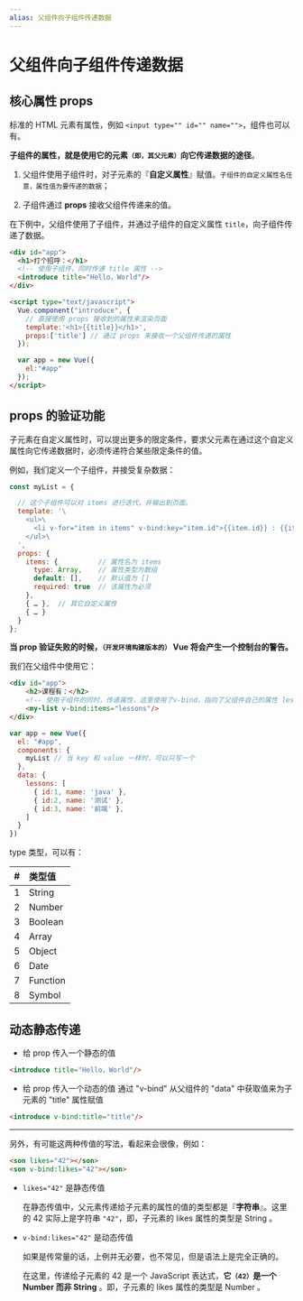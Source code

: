 ```yaml
---
alias: 父组件向子组件传递数据
---
```


# 父组件向子组件传递数据


## 核心属性 props

标准的 HTML 元素有属性，例如 `<input type="" id="" name="">`，组件也可以有。

**子组件的属性，就是使用它的元素<small>（即，其父元素）</small>向它传递数据的途径**。

1. 父组件使用子组件时，对子元素的『**自定义属性**』赋值。<small>子组件的自定义属性名任意，属性值为要传递的数据</small>；

2. 子组件通过 **props** 接收父组件传递来的值。

在下例中，父组件使用了子组件，并通过子组件的自定义属性 `title`，向子组件传递了数据。

``` html
<div id="app">
  <h1>打个招呼：</h1>
  <!-- 使用子组件，同时传递 title 属性 -->
  <introduce title="Hello，World"/>
</div>

<script type="text/javascript">
  Vue.component("introduce", {
    // 直接使用 props 接收到的属性来渲染页面
    template:'<h1>{{title}}</h1>',
    props:['title'] // 通过 props 来接收一个父组件传递的属性
  });

  var app = new Vue({
    el:"#app"
  });
</script>
```

## props 的验证功能

子元素在自定义属性时，可以提出更多的限定条件，要求父元素在通过这个自定义属性向它传递数据时，必须传递符合某些限定条件的值。

例如，我们定义一个子组件，并接受复杂数据：

```js
const myList = {

  // 这个子组件可以对 items 进行迭代，并输出到页面。
  template: '\
    <ul>\
      <li v-for="item in items" v-bind:key="item.id">{{item.id}} : {{item.name}}</li>\
    </ul>\
  ',
  props: {
    items: {          // 属性名为 items
      type: Array,    // 属性类型为数组
      default: [],    // 默认值为 []
      required: true  // 该属性为必须
    },
    { … },  // 其它自定义属性
    { … }
  }
};
```

**当 prop 验证失败的时候，<small>（开发环境构建版本的）</small> Vue 将会产生一个控制台的警告。** 

我们在父组件中使用它：

``` html
<div id="app">
    <h2>课程有：</h2>
    <!-- 使用子组件的同时，传递属性，这里使用了v-bind，指向了父组件自己的属性 lessons -->
    <my-list v-bind:items="lessons"/>
</div>
```

```js
var app = new Vue({
  el: "#app",
  components: {
    myList // 当 key 和 value 一样时，可以只写一个
  },
  data: {
    lessons: [
      { id:1, name: 'java' },
      { id:2, name: '测试' },
      { id:3, name: '前端' },
    ]
  }
})
```

type 类型，可以有：

| # | 类型值 |
| :-: | :- |
| 1 | String |
| 2 | Number |
| 3 | Boolean |
| 4 | Array |
| 5 | Object |
| 6 | Date |
| 7 | Function |
| 8 | Symbol |


## 动态静态传递

- 给 prop 传入一个静态的值

``` html
<introduce title="Hello，World"/>
```

- 给 prop 传入一个动态的值
通过 "v-bind" 从父组件的 "data" 中获取值来为子元素的 "title" 属性赋值

``` html
<introduce v-bind:title="title"/>
```

---

另外，有可能这两种传值的写法，看起来会很像，例如：

``` html
<son likes="42"></son>
<son v-bind:likes="42"></son>
```


-   `likes="42"` 是静态传值
  
    在静态传值中，父元素传递给子元素的属性的值的类型都是『**字符串**』。这里的 42 实际上是字符串 `"42"`，即，子元素的 likes 属性的类型是 String 。

-   `v-bind:likes="42"` 是动态传值

    如果是传常量的话，上例并无必要，也不常见，但是语法上是完全正确的。

    在这里，传递给子元素的 42 是一个 JavaScript 表达式，**它<small>（42）</small>是一个 Number 而非 String** 。即，子元素的 likes 属性的类型是 Number 。


